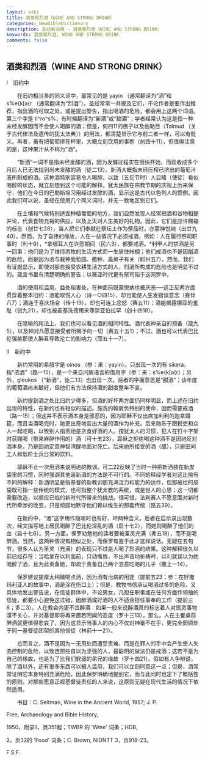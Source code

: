 ```yaml
---
layout: wiki
title: 酒类和烈酒（WINE AND STRONG DRINK）
categories: NewBibleDictionary
description: 圣经新词典 - 酒类和烈酒（WINE AND STRONG DRINK）
keywords: 酒类和烈酒, WINE AND STRONG DRINK
comments: false
---
```


## 酒类和烈酒（WINE AND STRONG DRINK）

Ⅰ　旧约中

　　在旧约相当多的同义词中，最常见的是 yayin （通常翻译为“酒”和 s%e{k[a{r （通常翻译为“烈酒”）。圣经常常一并提及它们，不论作者是要作出推荐，指出酒的可取之处，或是提出警告，指出喝酒的危险，都会用上这两个词语。第三个字是 ti^ro^s%，有时候翻译为“新酒”或“甜酒”；学者经常认为这是指一种未经发酵因而不会使人喝醉的酒；但是，何四11的倒子以及他勒目（Talmud 〔关于古代律法及遗传的犹太法典〕）的用法，都清楚显示它与前二者一样，可以有贬义。再者，虽有把葡萄挤在杯里，大概立刻饮用的事例（创四十11），但值得注意的是，这种果汁从不称为“酒”。

　　“新酒”一词不是指未经发酵的酒，因为发酵过程实在很快开始，而距收成多个月后人已无法找到尚未发酵的酒（徒二13）。新酒大概指未经压榨已挤出的葡萄汁液所制成的酒。这种酒特别容易令人喝醡，以致〔五旬节时〕人目睹〔使徒〕看似喝醉的状态，就立刻想到这个可能的解释。犹太民族在宗教节期的庆祝上历来保守，他们在今日的巴勒斯坦习用经过发酵的酒，显示这是古代以色列人的惯例。因此我们可以说，圣经在使用几个同义词时，并无一致地区别它们。

　　在土壤和气候特别适宜种植葡萄的地方，我们自然发现人经常把酒和谷物相提并论，代表食物充裕的供应，以及上天对人生美好的礼物。因此，它们是应许赐福的标志（创廿七28），当人把它们奉献在祭坛上作为祭品时，亦蒙神悦纳（出廿九40）。然而，为了自律的缘故，人在一些情况下必须戒酒，例如：人在履行祭司职事时（利十9），*拿细耳人在许愿期间（民六3），都要戒酒。*利甲人的禁酒是另一回事：他们是为了维持游牧的生活方式而一生居住帐棚；他们戒酒也不是因酗酒的危险，而是因为酒与栽种葡萄园、撒种、盖房子有关（耶卅五7）。然而，我们有证据显示，即使对那些接受农耕生活方式的人，烈酒所构成的危险也是明显不过的。箴言书里有清楚明确的警告；以赛亚时代更有祭司陷于这网罗中。

　　酒的使用和滥用，益处和害处，在神面前既蒙悦纳也被厌恶──这正反两方面贯穿着整本旧约：酒能取悦人心（诗一○四15），却也能使人生发错误意念（赛廿八7）；酒连于喜庆场合（传十19），却也可连上忿怒（赛五11）；酒能揭露挪亚的羞耻（创九21），却也被麦基洗德用来尊崇亚伯拉罕（创十四18）。

　　在隐喻的用法上，我们也可以看见酒的相同特性。酒代表神亲自的预备（箴九5），以及神对凡愿意接受者所赐予的一切（赛五十五1）；不过，酒也可以代表巴比伦强势那使人醉且导致沦亡的影响力（耶五十一7）。

Ⅱ　新约中

　　新约常用的希腊字是 oinos （参：来：yayin）。只出现一次的有 sikera，指“浓酒”（路一15），是一个来自闪族语言的借用字（参：来：s%e{k[a{r）；另外，gleukos （“新酒”，徒二13）也出现一次。后者的字面意思是“甜酒”；该年度的葡萄酒尚未酿好，但他们有方法保持酒的甜度整年不变。

　　新约提到酒之处比旧约少得多，但酒的好坏两方面仍同样明显，而上述在旧约出现的特性，在新约也有相似的描述。施洗约翰肩负特别的使命，因而需要戒酒（路一15）；但这并不表示酒本身是邪恶的，因为耶稣不仅出席加利利的迦拿婚筵，而且当酒喝完时，祂更出奇地变出大量的酒作为补充。后来祂乐于跟税吏和众人一起吃喝，以致别人指责祂是贪食好酒的人。按犹太人的习惯，犯人在钉十字架时获赐喝〔带来麻醉作用的〕酒（可十五23），耶稣之拒绝喝这种酒不是因祂反对酒本身，乃是因祂定意神智清醒地面对死亡。后来祂所接受的酒（醋），只是田间工人和低阶士兵日常的饮料。

　　耶稣不止一次用酒来说明祂的教训。可二22反映了当时一种把新酒装在新皮袋里的习惯，同时强调其他装新酒的方法是不可行的。不同的释经学者对这比喻有不同的解释：新酒明显是指基督的新教训那充满活力和能力的运作，但那破烂的皮袋既可指一些传统的模式，也可指整个犹太教的系统，或是世人的心思；这一切都需要改造，以顺应已临的新时代所带来的挑战。很可惜，法利赛人不愿意面对新时代所牵涉的改变，只是顽固地默守他们赖以维生的那套传统（路五39）。

　　在新约中，“酒”这字用作隐喻时也有好、坏两种含义。后者在启示录出现数次，经文描写地上居民喝醉了巴比伦淫乱的酒（启十七2），而她则喝醉了他们的血（启十七6）。另一方面，保罗劝勉他的读者要被圣灵充满（弗五18），而不是喝醉酒。当然，这两种情况有相似之处，而保罗有鉴于此才这样说话。无疑在五旬节，很多人认为圣灵〔充满〕的表现只不过是人喝了烈酒的结果。这种解释很久以前已经存在：当哈拿在以利面前，只动嘴唇，不出声音地祈祷时，以利就误以为她喝醉了酒，且为此责备她，却疏于责备自己两个恣意吃喝的儿子（撒上一14）。

　　保罗建议提摩太稍微喝点酒，因为酒有治病的用途（提前五23；参：在好撒玛利亚人的故事中，酒是涂在伤口上）；但是，教牧书信承认喝酒过多的危险，又具体地发出警告说，在信徒群体中，不论男女，凡担任职事或在任何方面作领袖的信徒，都要小心避免这过错，因醉酒或好酒的人不适合担任事奉的工作（提前三8；多二3）。人在教会内更不宜醉酒：如果一般来说醉酒真的标志着人对属灵事物漠不关心，并对基督即将再来置若罔闻的态度（罗十三13），那么，人在主餐桌前醉酒就更值得悲哀了，因为这显示当事人的内心不仅对神毫不在乎，更完全罔顾处于同一基督徒团契的其他信徒（林前十一21）。

　　总而言之，酒不是因为一无用处而遭受责难，而是在罪人的手中会产生使人失去控制的危险，以致连那些自以为坚强的人，最聪明的做法仍是戒酒；这若不是为自己的缘故，也是为了比我们软弱的弟兄的缘故（罗十四21）。假如有人争辩说，除了酒以外，还有很多东西可以被人滥用，我们可以立刻同意这一点；但是，酒常常证明它本身特别充满危险，因此保罗明确地提到它，而与此同时也定下了概括性的原则。对那些愿意正视基督徒责任的人来说，这原则无疑在现代生活的情况下依然适用。

　　书目：C. Seltman, Wine in the Ancient World, 1957; J. P.

Free, Archaeology and Bible History,

1950，附录II，页351起；TWBR 的 'Wine' 词条；HDB,

2，页32的 'Food' 词条；C. Brown, NIDNTT 3，页918-23。

F.S.F.








